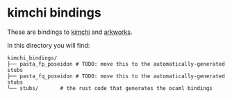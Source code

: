 # kimchi bindings

These are bindings to [kimchi](https://github.com/o1-labs/proof-systems) and [arkworks](http://arkworks.rs/).

In this directory you will find:

```
kimchi_bindings/
├── pasta_fp_poseidon # TODO: move this to the automatically-generated stubs
├── pasta_fq_poseidon # TODO: move this to the automatically-generated stubs
└── stubs/       # the rust code that generates the ocaml bindings
```
